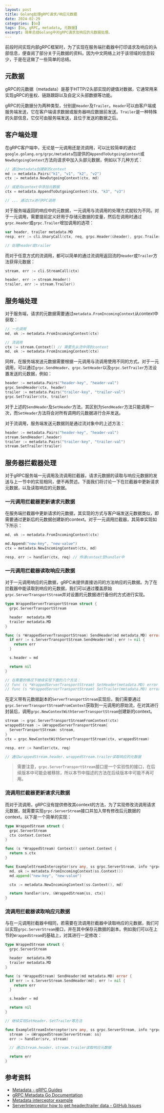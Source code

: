 ```yaml
---
layout: post
title: Golang处理gRPC请求/响应元数据
date: 2024-02-29
categories: [Go]
tags: [Go, gRPC, metadata, 元数据]
excerpt: 简单总结Golang中对gRPC请求及响应的元数据处理。
---
```


前段时间实现内部gRPC框架时，为了实现在服务端拦截器中打印请求及响应的头部信息，便查阅了部分关于元数据的资料。因为中文网络上对于该领域的信息较少，于是在这做了一些简单的总结。

## 元数据

gRPC的元数据（metadata）是基于HTTP/2头部实现的键值对数据，它通常用来实现gRPC的鉴权、链路跟踪以及自定义头部数据等功能。

gRPC的元数据分为两种类型，分别是`Header`及`Trailer`。`Header`可以由客户端或服务端发送，它在客户端请求数据或服务器响应数据前发送。`Trailer`是一种特殊的头部信息，它仅可由服务端发送，且位于发送的数据之后。

## 客户端处理

在gRPC客户端中，无论是一元调用还是流调用，可以比较简单的通过`google.golang.org/grpc/metadata`包提供的`AppendToOutgoingContext`或`NewOutgoingContext`方法向请求中加入头部元数据，例如以下几种方式：

```go
// 通过metadata创建新的context
md := metadata.Pairs("k1", "v1", "k2", "v2")
ctx := metadata.NewOutgoingContext(ctx, md)

// 或是向context中添加元数据
ctx = metadata.AppendToOutgoingContext(ctx, "k3", "v3")

// ... 通过ctx进行RPC调用
```

对于服务端返回的响应中的元数据，一元调用与流调用的处理方式就较为不同。对于一元调用，需要提前定义好用于存储元数据的变量，然后在调用时通过`grpc.Header`或`grpc.Trailer`增加调用的选项：

```go
var header, trailer metadata.MD
resp, err := cli.UnaryCall(ctx, req, grpc.Header(&header), grpc.Trailer(&trailer))

// 处理header或trailer
```

而对于任意方式的流调用，都可以简单的通过流调用返回流的`Header`或`Trailer`方法获得元数据：

```go
stream, err := cli.StreamCall(ctx)

header, err := stream.Header()
trailer, err := stream.Trailer()
```

## 服务端处理

对于服务端，请求的元数据需要通过`metadata.FromIncomingContext`从context中获取：

```go
// 一元调用
md, ok := metadata.FromIncomingContext(ctx)

// 流调用
ctx := stream.Context() // 需要先从流中得到context
md, ok := metadata.FromIncomingContext(ctx)
```

同样，在服务端发送元数据需要根据一元调用与流调用使用不同的方式。对于一元调用，可以通过`grpc.SendHeader`、`grpc.SetHeader`以及`grpc.SetTrailer`方法设置发送的元数据，例如：

```go
header := metadata.Pairs("header-key", "header-val")
grpc.SendHeader(ctx, header)
trailer := metadata.Pairs("trailer-key", "trailer-val")
grpc.SetTrailer(ctx, trailer)
```

对于上述的`SendHeader`及`SetHeader`方法，其区别为`SendHeader`方法只能调用一次，而`SetHeader`方法将会对所有调用的元数据进行合并发送。

对于流调用，服务端发送元数据则是通过流对象中的上述方法：

```go
header := metadata.Pairs("header-key", "header-val")
stream.SendHeader(,header)
trailer := metadata.Pairs("trailer-key", "trailer-val")
stream.SetTrailer(trailer)
```

## 服务器拦截器处理

对于gRPC服务端一元调用及流调用拦截器，请求元数据的读取与响应元数据的发送与上一节中的实现相同，便不再赘述。下面我们将讨论一下在拦截器中更新请求元数据，以及读取响应的元数据。


### 一元调用拦截器更新请求元数据

在服务端拦截器中更新请求的元数据，其实现的方式与客户端发送元数据类似，即需要通过更新后的元数据创建新的context。对于一元调用拦截器，其简单实现如下所示：

```go
md, ok := metadata.FromIncomingContext(ctx)

md.Append("new-key", "new-value")
ctx = metadata.NewIncomingContext(ctx, md)

resp, err := handler(ctx, req) // 传递context至handler中
```

### 一元调用拦截器读取响应元数据

对于一元调用响应的元数据，gRPC未提供直接访问的方法响应的元数据。为了在拦截器中能读取到响应的元数据，我们可以通过覆盖原始`grpc.ServerTransportStream`并对设置的元数据进行备份的方式进行实现。

```go
type WrappedServerTransportStream struct {
  grpc.ServerTransportStream

  header  metadata.MD
  trailer metadata.MD
}

func (s *WrappedServerTransportStream) SendHeader(md metadata.MD) error {
  if err := s.ServerTransportStream.SendHeader(md); err != nil {
    return err
  }

  s.header = md

  return nil
}

// 在需要的情况下继续实现下面的几个方法：
// func (s *WrappedServerTransportStream) SetHeader(metadata.MD) error
// func (s *WrappedServerTransportStream) SetTrailer(metadata.MD) error
```

在定义带有元数据副本的`ServerTransportStream`实现后，我们需要通过`grpc.ServerTransportStreamFromContext`获取到一元调用的原始流，在对其进行封装后，调用`grpc.NewContextWithServerTransportStream`创建新的context。

```go
stream := grpc.ServerTransportStreamFromContext(ctx)
wrappedStream := &WrappedServerTransportStream{
  ServerTransportStream: stream,
}
ctx = grpc.NewContextWithServerTransportStream(ctx, wrappedStream)

resp, err := handler(ctx, req)

// 通过wrappedStream.header、wrappedStream.trailer读取响应的元数据
```

> 需要注意，`grpc.ServerTransportStream`接口是一个实验性的接口，在后续版本中可能会被移除，所以本节中描述的方法在后续版本中可能不再可用。

### 流调用拦截器更新请求元数据

而对于流调用，gRPC没有提供修改其context的方法，为了实现修改流调用请求元数据，就需要实现`grpc.ServerStream`接口并加入带有修改后元数据的context。以下是一个简单的实现：

```go
type WrappedStream struct {
  grpc.ServerStream
  ctx context.Context
}

func (s *WrappedStream) Context() context.Context {
  return s.ctx
}

func ExampleStreamInterceptor(srv any, ss grpc.ServerStream, info *grpc.StreamServerInfo, handler grpc.StreamHandler) error {
  md, ok := metadata.FromIncomingContext(ss.Context())
  md.append("new-key", "new-value")

  ctx := metadata.NewIncomingContext(ss.Context(), md)

  return handler(srv, &WrappedStream{ss, ctx})
}
```

### 流调用拦截器读取响应元数据

与在一元调用拦截器中相同，若需要在流调用拦截器中读取响应的元数据，我们可以实现`grpc.ServerStream`接口，并在其中保存元数据的副本。例如我们可以在上节的`WrappedStream`的基础上，对其进行一定修改：

```go
type WrappedStream struct {
  grpc.ServerStream

  header  metadata.MD
  trailer metadata.MD
}

func (s *WrappedStream) SendHeader(md metadata.MD) error {
  if err := s.ServerStream.SendHeader(md); err != nil {
    return err
  }

  s.header = md

  return nil
}

// 继续实现SetHeader、SetTrailer等方法

func ExampleStreamInterceptor(srv any, ss grpc.ServerStream, info *grpc.StreamServerInfo, handler grpc.StreamHandler) error {
  stream := &WrappedStream{ServerStream: ss}
  err := handler(srv, stream)

  // 通过stream.header、stream.trailer读取响应元数据

  return err
}
```

## 参考资料

- [Metadata - gRPC Guides](https://grpc.io/docs/guides/metadata/)
- [gRPC Metadata Go Documentation](https://github.com/grpc/grpc-go/blob/master/Documentation/grpc-metadata.md)
- [Metadata interceptor example](https://github.com/grpc/grpc-go/tree/master/examples/features/metadata_interceptor)
- [ServerInterceptor how to get header/trailer data - GitHub Issues](https://github.com/grpc/grpc-go/issues/4317)
